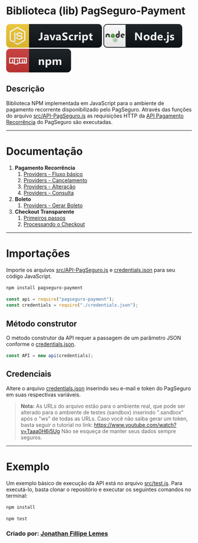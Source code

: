 # Biblioteca (lib) PagSeguro-Payment
![JavaScript](https://github.com/MikeCodesDotNET/ColoredBadges/blob/master/svg/dev/languages/js.svg)
![NodeJS](https://github.com/MikeCodesDotNET/ColoredBadges/blob/master/svg/dev/frameworks/nodejs.svg)
![NPM](https://github.com/MikeCodesDotNET/ColoredBadges/blob/master/svg/dev/services/npm.svg)

## Descrição

Biblioteca NPM implementada em JavaScript para o ambiente de pagamento recorrente disponibilizado pelo PagSeguro. Através das funções do arquivo <a href="https://github.com/JonathanLemes/API-PagSeguro-JavaScript/blob/master/index.js">src/API-PagSeguro.js</a> as requisições HTTP da <a href="https://dev.pagseguro.uol.com.br/reference/api-recorrencia">API Pagamento Recorrência</a> do PagSeguro são executadas.

---

# Documentação

1. **Pagamento Recorrência**
    1. <a href="https://github.com/JonathanLemes/API-PagSeguro-JavaScript/blob/master/docs/Pagamento%20Recorrente/Providers%20-%20Fluxo%20b%C3%A1sico.md">Providers - Fluxo básico</a>
    2. <a href="https://github.com/JonathanLemes/API-PagSeguro-JavaScript/blob/master/docs/Pagamento%20Recorrente/Providers%20-%20Cancelamento.md">Providers - Cancelamento</a>
    3. <a href="https://github.com/JonathanLemes/API-PagSeguro-JavaScript/blob/master/docs/Pagamento%20Recorrente/Providers%20-%20Altera%C3%A7%C3%A3o.md">Providers - Alteração</a>
    4. <a href="https://github.com/JonathanLemes/API-PagSeguro-JavaScript/blob/master/docs/Pagamento%20Recorrente/Providers%20-%20Consulta.md">Providers - Consulta</a>
2. **Boleto**
   1. <a href="https://github.com/JonathanLemes/API-PagSeguro-JavaScript/blob/master/docs/Boleto/Providers%20-%20Gerar%20Boleto.md">Providers - Gerar Boleto</a> 
3. **Checkout Transparente**
   1. <a href="https://github.com/JonathanLemes/API-PagSeguro-JavaScript/blob/master/docs/Checkout%20Transparente/Providers.md">Primeiros passos</a>
   2. <a href="https://github.com/JonathanLemes/API-PagSeguro-JavaScript/blob/master/docs/Checkout%20Transparente/Processando%20o%20Checkout.md">Processando o Checkout</a>

---

# Importações
Importe os arquivos <a href="https://github.com/JonathanLemes/API-PagSeguro-JavaScript/blob/master/src/API-PagSeguro.js">src/API-PagSeguro.js</a> e <a href="https://github.com/JonathanLemes/API-PagSeguro-JavaScript/blob/master/credentials.json">credentials.json</a> para seu código JavaScript.

```bash
npm install pagseguro-payment
```

```javascript
const api = require("pagseguro-payment");
const credentials = require("./credentials.json");
```

## Método construtor
O método construtor da API requer a passagem de um parâmetro JSON conforme o <a href="https://github.com/JonathanLemes/API-PagSeguro-JavaScript/blob/master/credentials.json">credentials.json</a>.
```javascript
const API = new api(credentials);
```
## Credenciais

Altere o arquivo <a href="https://github.com/JonathanLemes/API-PagSeguro-JavaScript/blob/master/credentials.json">credentials.json</a> inserindo seu e-mail e token do PagSeguro em suas respectivas variáveis.
>**Nota:** As URLs do arquivo estão para o ambiente real, que pode ser alterado para o ambiente de testes (sandbox) inserindo ".sandbox" após o "ws" de todas as URLs.
Caso você não saiba gerar um token, basta seguir o tutorial no link: https://www.youtube.com/watch?v=Taaa0H6j5Ug
>Não se esqueça de manter seus dados sempre seguros.

---

# Exemplo

Um exemplo básico de execução da API está no arquivo <a href="https://github.com/JonathanLemes/API-PagSeguro-JavaScript/blob/master/src/test.js">src/test.js</a>. Para executá-lo, basta clonar o repositório e executar os seguintes comandos no terminal:
```bash
npm install
```
```bash
npm test
```

### Criado por: [Jonathan Fillipe Lemes](https://github.com/JonathanLemes/)
